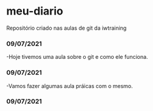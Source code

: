 # meu-diario
Repositório criado nas aulas de git da iwtraining 

### 09/07/2021
-Hoje tivemos uma aula sobre o git e como ele funciona.
### 09/07/2021
-Vamos fazer algumas aula práicas com o mesmo.
### 09/07/2021

